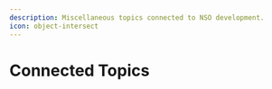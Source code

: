 ```yaml
---
description: Miscellaneous topics connected to NSO development.
icon: object-intersect
---
```


# Connected Topics

